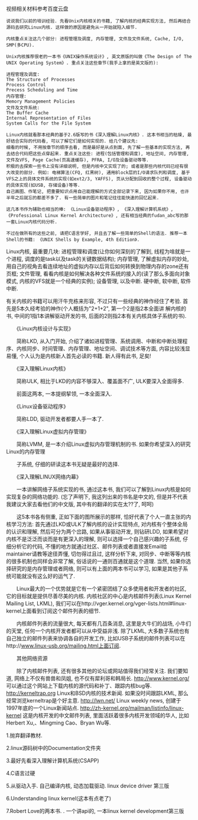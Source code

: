 视频相关材料参考百度云盘

```
说说我们以前的培训经验. 先看Unix内核相关的书籍, 了解内核的经典实现方法, 然后再结合源码去研究Linux内核. 这样做的原因是避免从一开始就陷入细节. 

内核重点关注这几个部分: 进程管理及调度, 内存管理, 文件及文件系统, Cache, I/O, SMP(多CPU). 

Unix内核推荐很老的一本书《UNIX操作系统设计》, 英文原版的叫做《The Design of The UNIX Operating System》. 重点关注这些章节(我手上拿的是英文版的): 

进程管理及调度: 
The Structure of Processes
Process Control
Precess Scheduling and Time
内存管理: 
Memory Management Policies
文件及文件系统: 
The Buffer Cache
Internal Representation of Files
System Calls for the File System

Linux内核就看那本经典的基于2.6版写的书《深入理解Linux内核》. 这本书相当的枯燥, 最好结合实际的代码看, 可以了解它们是如何实现的. 给几个建议先: 
细看的时候, 不用按章节的顺序去看, 而是最好是从点到面, 先了解一些基本的实现方法, 再去结合代码把这些点穿起来. 重点关注这些: 进程(包括管理和调度), 地址空间, 内存管理, 文件及VFS, Page Cache(页高速缓存), PFRA, I/O及设备驱动等等. 
积极的去探索一些书上没有详细说明, 但是内核中又实现了的; 或者是那些内核代码已经有很大改变的部分. 例如: 电梯算法(CFQ, 红黑树), 通用Block层的I/O请求队列和调度, 基于VFS之上的具体文件系统的实现(如ext2/3, YAFFS), 页从分配到回收的整个过程, 设备驱动的具体实现(如USB, 存储设备)等等. 
自己画图、作笔记, 把重要知识点用自己能理解的方式全部记录下来, 因为如果你不用, 也许半年之后就忘的都差不多了. 有一些简单的图片和笔记往往能快速的回忆起来. 

这几本书作为辅助也相当的棒: 《Linux设备驱动程序》, 《深入理解计算机系统》, 《Professional Linux Kernel Architecture》, 还有相当经典的fudan_abc写的那一套Linux内核代码分析. 

不过在做所有的这些之前, 请把C语言学好, 并且去了解一些简单的Shell的语法. 推荐一本Shell的书籍: 《UNIX Shells by Example, 4th Edition》. 
```

>
Linux内核, 最重要几块: 进程管理和调度(让你如何深刻的了解到, 线程为啥就是一个进程, 调度的是task以及task的关键数据结构); 内存管理, 了解虚拟内存的妙处, 用自己的视角去看连续地址的虚拟内存以后背后如何转换到物理内存的zone还有页框; 文件管理, 看看内核是如何解决各种文件系统的接入的(读了那么多面向对象模式, 内核的VFS就是一个经典的实例); 设备管理, 以及中断. 硬中断, 软中断, 软件中断. 

有关内核的书籍可以用汗牛充栋来形容, 不过只有一些经典的神作经住了考验. 首先是5本久经考验的神作(个人概括为"2+1+2", 第一个2是指2本全面讲 解内核的书, 中间的1指1本讲解驱动开发的书, 后面的2则指2本有关内核具体子系统的书). 

　　《Linux内核设计与实现》

　　简称LKD, 从入门开始, 介绍了诸如进程管理、系统调用、中断和中断处理程序、内核同步、时间管理、内存管理、地址空间、调试技术等方面, 内容比较浅显易懂, 个人认为是内核新人首先必读的书籍. 新人得有此书, 足矣!

　　《深入理解Linux内核》

　　简称ULK, 相比于LKD的内容不够深入、覆盖面不广, ULK要深入全面得多. 

　　前面这两本, 一本提纲挈领, 一本全面深入. 

　　《Linux设备驱动程序》

　　简称LDD, 驱动开发者都要人手一本了. 

　　《深入理解Linux虚拟内存管理》

　　简称LVMM, 是一本介绍Linux虚拟内存管理机制的书. 如果你希望深入的研究Linux的内存管理

　　子系统, 仔细的研读这本书无疑是最好的选择. 

　　《深入理解LINUX网络内幕》

　　一本讲解网络子系统实现的书, 通过这本书, 我们可以了解到Linux内核是如何实现复杂的网络功能的. (忘了声明下, 我这列出来的书名是中文的, 但是并不代表我建议大家去看他们的中文版, 其中有的翻译的实在太??了, 呵呵)

　　这5本书各有侧重, 正如下面的图所展示的那样, 恰好代表了个人一直主张的内核学习方法: 首先通过LKD或ULK了解内核的设计实现特点, 对内核有个整体全局的认识和理解, 然后可分为两个岔路, 如果从事驱动开发, 则钻研LDD, 如果希望对内核不是泛泛而谈而是有更深入的理解, 则可以选择一个自己感兴趣的子系统, 仔细分析它的代码, 不懂的地方就通过社区、邮件列表或者直接发Email给maintainer请教等途径弄懂, 切勿得过且过, 这样分析下来, 对同步、中断等等内核的很多机制也同样会非常了解, 俗话说的一通则百通就是这个道理. 当然, 如果你选择研究的是内存管理或者网络, 则可以有上面的两本书可以学习, 如果是其他子系统可能就没有这么好的运气了. 

　　Linux最大的一个优势就是它有一个紧密团结了众多使用者和开发者的社区, 它的目标就是提供尽善尽美的内核. 内核社区的中心是内核邮件列表(Linux Kernel Mailing List, LKML), 我们可以在http://vger.kernel.org/vger-lists.html#linux-kernel上面看到订阅这个邮件列表的细节. 

　　内核邮件列表的流量很大, 每天都有几百条消息, 这里是大牛们的战场, 小牛们的天堂, 任何一个内核开发者都可以从中受益非浅. 除了LKML, 大多数子系统也有自己独立的邮件列表来协调各自的开发工作, 比如USB子系统的邮件列表可以在http://www.linux-usb.org/mailing.html上面订阅. 

　　其他网络资源

　　除了内核邮件列表, 还有很多其他的论坛或网站值得我们经常关注. 我们要知道, 网络上不仅有兽兽和凤姐, 也不仅有犀利哥和韩局长. http://www.kernel.org/ 可以通过这个网站上下载内核的源代码和补丁、跟踪内核bug等. http://kerneltrap.org Linux和BSD内核的技术新闻. 如果没时间跟踪LKML, 那么经常浏览kerneltrap是个好主意. http://lwn.net/ Linux weekly news, 创建于1997年底的一个Linux新闻站点. http://zh-kernel.org/mailman/listinfo/linux-kernel 这是内核开发的中文邮件列表, 里面活跃着很多内核开发领域的华人, 比如Herbert Xu,、Mingming Cao、Bryan Wu等. 
　　


1.抛弃翻译教材. 

2.linux源码树中的Documentation文件夹

3.最好先看深入理解计算机系统(CSAPP)

4.C语言过硬

5.从驱动入手. 自己编译内核, 动态加载驱动. linux device driver 第三版

6.Understanding linux kernel(这本有点老了)

7.Robert Love的两本书. . 一个讲api的, 一本linux kernel development第三版